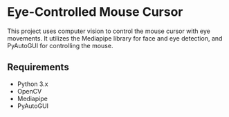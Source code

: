 # Eye-Controlled Mouse Cursor

This project uses computer vision to control the mouse cursor with eye movements. It utilizes the Mediapipe library for face and eye detection, and PyAutoGUI for controlling the mouse.

## Requirements


- Python 3.x
- OpenCV
- Mediapipe
- PyAutoGUI
